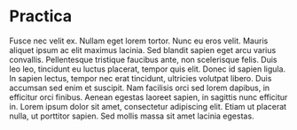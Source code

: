 # Practica

Fusce nec velit ex. Nullam eget lorem tortor. Nunc eu eros velit. Mauris aliquet ipsum ac elit maximus lacinia. Sed blandit sapien eget arcu varius convallis. Pellentesque tristique faucibus ante, non scelerisque felis. Duis leo leo, tincidunt eu luctus placerat, tempor quis elit. Donec id sapien ligula. In sapien lectus, tempor nec erat tincidunt, ultricies volutpat libero. Duis accumsan sed enim et suscipit. Nam facilisis orci sed lorem dapibus, in efficitur orci finibus. Aenean egestas laoreet sapien, in sagittis nunc efficitur in. Lorem ipsum dolor sit amet, consectetur adipiscing elit. Etiam ut placerat nulla, ut porttitor sapien. Sed mollis massa sit amet lacinia egestas.
